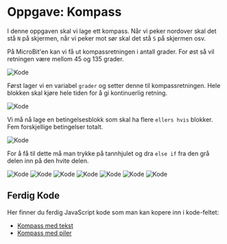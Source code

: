 # Oppgave: Kompass

I denne oppgaven skal vi lage ett kompass. Når vi peker nordover skal
det stå `N` på skjermen, når vi peker mot sør skal det stå `S` på skjermen osv.

På MicroBit'en kan vi få ut kompassretningen i antall grader. For øst så vil
retningen være mellom 45 og 135 grader.

![Kode](compass.png)

Først lager vi en variabel `grader` og setter denne til kompassretningen. Hele
blokken skal kjøre hele tiden for å gi kontinuerlig retning.

![Kode](block-1.png)

Vi må nå lage en betingelsesblokk som skal ha flere `ellers hvis` blokker.
Fem forskjellige betingelser totalt.

![Kode](block-2.png)

For å få til dette må man trykke på tannhjulet og dra `else if` fra den grå
delen inn på den hvite delen.

![Kode](block-3.png)
![Kode](block-4.png)
![Kode](block-5.png)
![Kode](block-6.png)
![Kode](block-7.png)
![Kode](block-8.png)
![Kode](block-9.png)

## Ferdig Kode

Her finner du ferdig JavaScript kode som man kan kopere inn i kode-feltet:

* [Kompass med tekst](code-1.js)
* [Kompass med piler](code-2.js)
